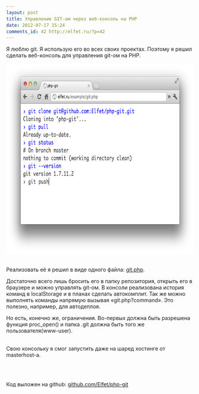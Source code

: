 ```yaml
---
layout: post
title: Управление GIT-ом через веб-консоль на PHP
date: 2012-07-17 15:24
comments_id: 42 http://elfet.ru/?p=42
---
```

Я люблю git. Я использую его во всех своих проектах. Поэтому я решил сделать веб-консоль для управления git-ом
на PHP.

<img class="center" alt="" src="/assets/web-console.png" width="742" height="510"/>
<br>
<!--more-->
<br>

Реализовать её я решил в виде одного файла: <a
        href="https://github.com/elfet/console/blob/master/console.php">git.php</a>.
<br>

Достаточно всего лишь бросить его в папку репозитория, открыть его в браузере и можно управлять git-ом. В
консоли реализована история команд в localStorage и в планах сделать автокомплит. Так же можно выполнять команды
напрямую вызывая «git.php?command». Это полезно, например, для автодеплоя.

Но есть, конечно же, ограничения. Во-первых должна быть разрешена функция proc_open() и папка .git должна быть
того же пользователя(www-user).
<br>
<br>

Свою консольку я смог запустить даже на шаред хостинге от masterhost-а.

<br>
<br>

Код выложен на github: <a href="https://github.com/elfet/console">github.com/Elfet/php-git</a>
